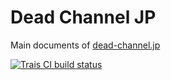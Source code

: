 # Dead Channel JP

Main documents of [dead-channel.jp](https://dead-chennel.jp)

[![Trais CI build status](https://travis-ci.org/dead-channel-jp/dead-channel-jp.svg?branch=master)](https://travis-ci.org/dead-channel-jp/dead-channel-jp)

